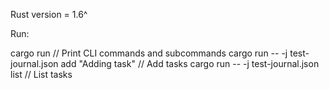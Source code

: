 Rust version = 1.6^

Run: 

cargo run   // Print CLI commands and subcommands
cargo run -- -j test-journal.json add "Adding task" // Add tasks
cargo run -- -j test-journal.json list      // List tasks